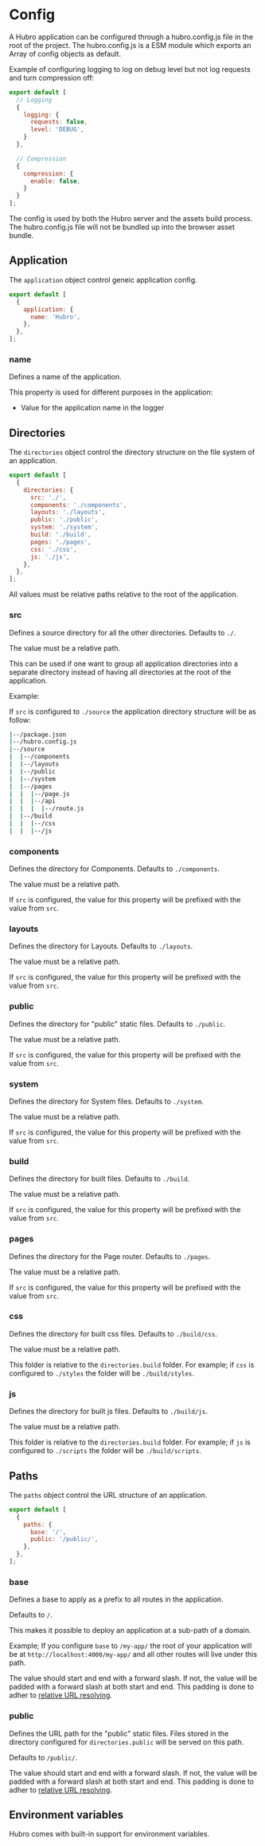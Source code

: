 # Config

A Hubro application can be configured through a hubro.config.js file in the root of the project. The hubro.config.js is a ESM module which exports an Array of config objects as default. 

Example of configuring logging to log on debug level but not log requests and turn compression off:

```js
export default [
  // Logging
  {
    logging: {
      requests: false,
      level: 'DEBUG',
    }
  },

  // Compression
  {
    compression: {
      enable: false,
    }
  }
];
```

The config is used by both the Hubro server and the assets build process. The hubro.config.js file will not be bundled up into the browser asset bundle.

## Application

The `application` object control geneic application config.

```js
export default [
  {
    application: {
      name: 'Hubro',
    },
  },
];
```

### name

Defines a name of the application. 

This property is used for different purposes in the application:

  * Value for the application name in the logger


## Directories
 
The `directories` object control the directory structure on the file system of an application.

```js
export default [
  {
    directories: {
      src: './',
      components: './components',
      layouts: './layouts',
      public: './public',
      system: './system',
      build: './build',
      pages: './pages',
      css: './css',
      js: './js',
    },
  },
];
```

All values must be relative paths relative to the root of the application.

### src

Defines a source directory for all the other directories. Defaults to `./`.

The value must be a relative path.

This can be used if one want to group all application directories into a separate directory instead of having all directories at the root of the application.

Example:

If `src` is configured to `./source` the application directory structure will be as follow:

```sh
|--/package.json
|--/hubro.config.js
|--/source
|  |--/components
|  |--/layouts
|  |--/public
|  |--/system
|  |--/pages
|  |  |--/page.js
|  |  |--/api
|  |  |  |--/route.js
|  |--/build
|  |  |--/css
|  |  |--/js
```

### components

Defines the directory for Components. Defaults to `./components`.

The value must be a relative path.

If `src` is configured, the value for this property will be prefixed with the value from `src`. 

### layouts

Defines the directory for Layouts. Defaults to `./layouts`.

The value must be a relative path.

If `src` is configured, the value for this property will be prefixed with the value from `src`. 

### public

Defines the directory for "public" static files. Defaults to `./public`.

The value must be a relative path.

If `src` is configured, the value for this property will be prefixed with the value from `src`. 

### system

Defines the directory for System files. Defaults to `./system`.

The value must be a relative path.

If `src` is configured, the value for this property will be prefixed with the value from `src`. 

### build

Defines the directory for built files. Defaults to `./build`.

The value must be a relative path.

If `src` is configured, the value for this property will be prefixed with the value from `src`. 

### pages

Defines the directory for the Page router. Defaults to `./pages`.

The value must be a relative path.

If `src` is configured, the value for this property will be prefixed with the value from `src`. 

### css

Defines the directory for built css files. Defaults to `./build/css`.

The value must be a relative path.

This folder is relative to the `directories.build` folder. For example; if `css` is configured to `./styles` the folder will be `./build/styles`.

### js

Defines the directory for built js files. Defaults to `./build/js`.

The value must be a relative path.

This folder is relative to the `directories.build` folder. For example; if `js` is configured to `./scripts` the folder will be `./build/scripts`.


## Paths

The `paths` object control the URL structure of an application.

```js
export default [
  {
    paths: {
      base: '/',
      public: '/public/',
    },
  },
];
```

### base

Defines a base to apply as a prefix to all routes in the application. 

Defaults to `/`.

This makes it possible to deploy an application at a sub-path of a domain. 

Example; If you configure `base` to `/my-app/` the root of your application will be at `http://localhost:4000/my-app/` and all other routes will live under this path.

The value should start and end with a forward slash. If not, the value will be padded with a forward slash at both start and end. This padding is done to adher to [relative URL resolving](https://developer.mozilla.org/en-US/docs/Web/API/URL_API/Resolving_relative_references ).

### public

Defines the URL path for the "public" static files. Files stored in the directory configured for `directories.public` will be served on this path.

Defaults to `/public/`.

The value should start and end with a forward slash. If not, the value will be padded with a forward slash at both start and end. This padding is done to adher to [relative URL resolving](https://developer.mozilla.org/en-US/docs/Web/API/URL_API/Resolving_relative_references ).

## Environment variables

Hubro comes with built-in support for environment variables.